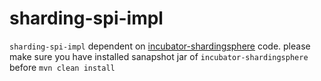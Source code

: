 # sharding-spi-impl
`sharding-spi-impl` dependent on [incubator-shardingsphere](https://github.com/apache/incubator-shardingsphere) code.
please make sure you have installed sanapshot jar of `incubator-shardingsphere` before `mvn clean install`
